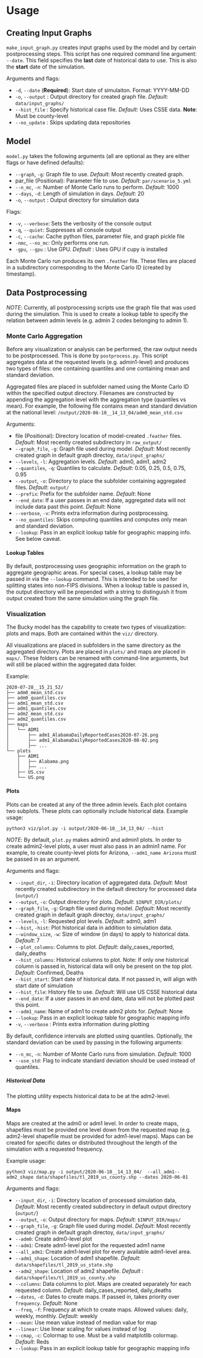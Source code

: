 # Usage

## Creating Input Graphs
`make_input_graph.py` creates input graphs used by the model and by certain postprocessing steps. This script has one required command line argument: `--date`. This field specifies the **last** date of historical data to use. This is also the **start** date of the simulation.

Arguments and flags:
* `-d`, `--date` (**Required**): Start date of simulaiton. Format: YYYY-MM-DD
* `-o`, `--output` : Output directory for created graph file. *Default*: `data/input_graphs/`
* `--hist_file` : Specify historical case file. *Default:* Uses CSSE data. **Note**: Must be county-level 
* `--no_update` : Skips updating data repositories 

## Model
`model.py` takes the following arguments (all are optional as they are either flags or have defined defaults):

* `--graph`, `-g`: Graph file to use. *Default*: Most recently created graph.
* par_file (Positional): Parameter file to use. *Default*: `par/scenario_5.yml`
* `--n_mc`, `-n`: Number of Monte Carlo runs to perform. *Default*: 1000
* `--days`, `-d`: Length of simulation in days. *Default*: 20
* `-o`, `--output` : Output directory for simulation data

Flags:
* `-v`, `--verbose`: Sets the verbosity of the console output
* `-q`, `--quiet`: Suppresses all console output
* `-c`, `--cache`: Cache python files, parameter file, and graph pickle file
* `-nmc`, `--no_mc`: Only performs one run.
* `-gpu`, `--gpu` : Use GPU. *Default* : Uses GPU if cupy is installed

Each Monte Carlo run produces its own `.feather` file. These files are placed in a subdirectory corresponding to the Monte Carlo ID (created by timestamp). 

## Data Postprocessing
*NOTE*: Currently, all postprocessing scripts use the graph file that was used during the simulation. This is used to create a lookup table to specify the relation between admin levels (e.g. admin 2 codes belonging to admin 1). 

### Monte Carlo Aggregation
Before any visualization or analysis can be performed, the raw output needs to be postprocessed. This is done by `postprocess.py`. This script aggregates data at the requested levels (e.g. admin1-level) and produces two types of files: one containing quantiles and one containing mean and standard deviation.

Aggregated files are placed in subfolder named using the Monte Carlo ID within the specified output directory. Filenames are constructed by appending the aggregation level with the aggregation type (quantiles vs mean). For example, the following file contains mean and standard deviation at the national level:
`/output/2020-06-10__14_13_04/adm0_mean_std.csv` 

Arguments:
* file (Positional): Directory location of model-created `.feather` files. *Default*: Most recently created subdirectory in `raw_output/`
* `--graph_file`, `-g`: Graph file used during model. *Default*: Most recently created graph in default graph directoy, `data/input_graphs/`
* `--levels`, `-l`: Aggregation levels. *Default*: adm0, adm1, adm2
* `--quantiles`, `-q`: Quantiles to calculate. *Default*: 0.05, 0.25, 0.5, 0.75, 0.95
* `--output`, `-o`: Directory to place the subfolder containing aggregated files. *Default*: `output/`
* `--prefix`: Prefix for the subfolder name. *Default*: None
* `--end_date`: If a user passes in an end date, aggregated data will not include data past this point. *Default*: None
* `--verbose`, `-v`: Prints extra information during postprocessing.
* `--no_quantiles`: Skips computing quantiles and computes only mean and standard deviation.
* `--lookup`: Pass in an explicit lookup table for geographic mapping info. See below caveat.

#### Lookup Tables
By default, postprocessing uses geographic information on the graph to aggregate geographic areas. For special cases, a lookup table may be passed in via the `--lookup` command. This is intended to be used for splitting states into non-FIPS divisions. When a lookup table is passed in, the output directory will be prepended with a string to distinguish it from output created from the same simulation using the graph file.


### Visualization
The Bucky model has the capability to create two types of visualization: plots and maps. Both are contained within the `viz/` directory. 

All visualizations are placed in subfolders in the same directory as the aggregated directory. Plots are placed in `plots/` and maps are placed in `maps/`. These folders can be renamed with command-line arguments, but will still be placed within the aggregated data folder.

Example:
```
2020-07-28__15_21_52/
├── adm0_mean_std.csv
├── adm0_quantiles.csv
├── adm1_mean_std.csv
├── adm1_quantiles.csv
├── adm2_mean_std.csv
├── adm2_quantiles.csv
├── maps
│   └── ADM1
│       ├── adm1_AlabamaDailyReportedCases2020-07-26.png
│       ├── adm1_AlabamaDailyReportedCases2020-08-02.png
│       ├── ...
└── plots
    ├── ADM1
    │   ├── Alabama.png
    │   ├── ...
    ├── US.csv
    └── US.png
```

#### Plots

Plots can be created at any of the three admin levels. Each plot contains two subplots. These plots can optionally include historical data. Example usage: 
```console
python3 viz/plot.py -i output/2020-06-10__14_13_04/ --hist 
```
*NOTE*: By default, `plot.py` makes admin0 and admin1 plots. In order to create admin2-level plots, a user must also pass in an admin1 name. For example, to create county-level plots for Arizona, `--adm1_name Arizona` must be passed in as an argument.

Arguments and flags:
* `--input_dir`, `-i`: Directory location of aggregated data. *Default*: Most recently created subdirectory in the default directory for processed data (`output/`)
* `--output`, `-o`: Output directory for plots. *Default*: `$INPUT_DIR/plots/`
* `--graph_file`, `-g`: Graph file used during model. *Default*: Most recently created graph in default graph directoy, `data/input_graphs/`
* `--levels`, `-l`: Requested plot levels. *Default*: adm0, adm1
* `--hist`, `-hist`: Plot historical data in addition to simulation data.
* `--window_size`, `-w`: Size of window (in days) to apply to historical data. *Default*: 7
* `--plot_columns`: Columns to plot. *Default*: daily_cases_reported, daily_deaths
* `--hist_columns`: Historical columns to plot. Note: If only one historical column is passed in, historical data will only be present on the top plot. *Default*: Confirmed, Deaths
* `--hist_start`: Start date of historical data. If not passed in, will align with start date of simulation
* `--hist_file`: History file to use. *Default*: Will use US CSSE historical data
* `--end_date`: If a user passes in an end date, data will not be plotted past this point. 
* `--adm1_name`: Name of adm1 to create adm2 plots for. *Default*: None
* `--lookup`: Pass in an explicit lookup table for geographic mapping info
* `-v`, `--verbose` : Prints extra information during plotting

By default, confidence intervals are plotted using quantiles. Optionally, the standard deviation can be used by passing in the following arguments:
* `--n_mc`, `-n`: Number of Monte Carlo runs from simulation. *Default*: 1000
* `--use_std`: Flag to indicate standard deviation should be used instead of quantiles.

##### Historical Data
The plotting utility expects historical data to be at the adm2-level.

#### Maps
Maps are created at the adm0 or adm1 level. In order to create maps, shapefiles must be provided one level down from the requested map (e.g. adm2-level shapefile must be provided for adm1-level maps). Maps can be created for specific dates or distributed throughout the length of the simulation with a requested frequency.

Example usage: 
```console
python3 viz/map.py -i output/2020-06-10__14_13_04/  --all_adm1--adm2_shape data/shapefiles/tl_2019_us_county.shp --dates 2020-06-01
```

Arguments and flags:
* `--input_dir`, `-i`: Directory location of processed simulation data, *Default*: Most recently created subdirectory in default output directory (`output/`)
* `--output`, `-o`: Output directory for maps. *Default*: `$INPUT_DIR/maps/`
* `--graph_file`, `-g`: Graph file used during model. *Default*: Most recently created graph in default graph directoy, `data/input_graphs/`
* `--adm0`: Create adm0-level plot 
* `--adm1`: Create adm1-level plot for the requested adm1 name
* `--all_adm1`: Create adm1-level plot for every available adm1-level area.
* `--adm1_shape`: Location of adm1 shapefile. *Default*: `data/shapefiles/tl_2019_us_state.shp`
* `--adm2_shape`: Location of adm2 shapefile. *Default* : `data/shapefiles/tl_2019_us_county.shp`
* `--columns`: Data columns to plot. Maps are created separately for each requested column. *Default*: daily_cases_reported, daily_deaths 
* `--dates`, `-d`: Dates to create maps. If passed in, takes priority over `frequency`. *Default*: None
* `--freq`, `-f`: Frequency at which to create maps. Allowed values: daily, weekly, monthly. *Default*: weekly
* `--mean`: Use mean value instead of median value for map
* `--linear`: Use linear scaling for values instead of log
* `--cmap`, `-c`: Colormap to use. Must be a valid matplotlib colormap. *Default*: Reds
* `--lookup`: Pass in an explicit lookup table for geographic mapping info

